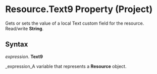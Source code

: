 
# Resource.Text9 Property (Project)

Gets or sets the value of a local Text custom field for the resource. Read/write  **String**.


## Syntax

 _expression_. **Text9**

 _expression_A variable that represents a  **Resource** object.


